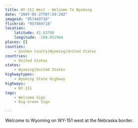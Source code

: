 ```yaml
---
title: WY-151 West - Welcome To Wyoming
date: "2007-05-27T07:59:29Z"
imageid: "957469718"
flickrid: "957469718"
location:
    latitude: 41.63786
    longitude: -104.052984
places: []
counties:
    - Goshen County|Wyoming|United States
countries:
    - United States
states:
    - Wyoming|United States
highwaytypes:
    - Wyoming State Highway
highways:
    - WY-151
tags:
    - Welcome Sign
    - Big Green Sign

---
```

Welcome to Wyoming on WY-151 west at the Nebraska border.